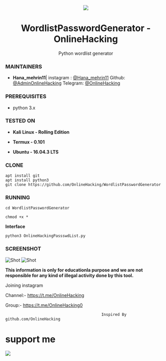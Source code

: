 <p align="center">
  <img src="https://i.pinimg.com/originals/54/19/02/541902f716f7edd427cfa5a9e1230be6.png">  
</p>

<h1 align="center">WordlistPasswordGenerator - OnlineHacking</h1>
<p align="center">
  Python wordlist generator 
</p>

### MAINTAINERS
* **Hana_mehrin11**| 
instagram
: <a href="https://twitter.com/suman333mondal">@Hana_mehrin11</a>
Github: <a href="https://github.com/OnlineHacking">@AdminOnlineHacking</a>
Telegram: <a href="https://t.me/OnlineHacking">@OnlineHacking</a>


### PREREQUISITES

* python 3.x 

### TESTED ON
* **Kali Linux - Rolling Edition**

* **Termux - 0.101**

* **Ubuntu - 16.04.3 LTS**

### CLONE
```
apt install git
apt install python3
git clone https://github.com/OnlineHacking/WordlistPasswordGenerator
```

### RUNNING
```
cd WordlistPasswordGenerator

chmod +x *
```
**Interface**

```
python3 OnlineHackingPassswdList.py
```

### SCREENSHOT
![Shot](sc.png)
![Shot](sc2.png)


**This information is only for educationla purpose and we are not responsible for any kind of illegal activity done by this tool.**

Joining instagram 

Channel:- https://t.me/OnlineHacking

Group:- https://t.me/OnlineHacking0

                                              Inspired By github.com/OnlineHacking

#  support me 

<a href="https://t.me/OnlineHacking"><img src="https://img.shields.io/badge/instagram -Hana_mehrin11.
                                       || OnlineHacking-blue.svg">
